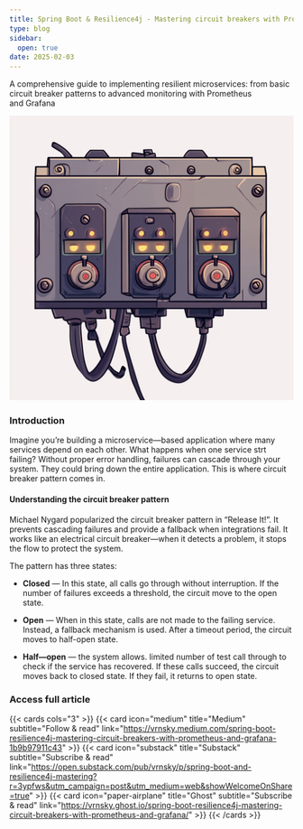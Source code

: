 ```yaml
---
title: Spring Boot & Resilience4j - Mastering circuit breakers with Prometheus and Grafana
type: blog
sidebar:
  open: true
date: 2025-02-03
---
```


A comprehensive guide to implementing resilient microservices: from basic circuit breaker patterns to advanced monitoring with Prometheus and Grafana

![Electrical chain](sb02032025.png "Electrical chain")

### Introduction
Imagine you’re building a microservice—based application where many services depend on each other. What happens when one
service strt failing? Without proper error handling, failures can cascade through your system.
They could bring down the entire application. This is where circuit breaker pattern comes in.

#### Understanding the circuit breaker pattern
Michael Nygard popularized the circuit breaker pattern in “Release It!”. It prevents cascading failures and provide
a fallback when integrations fail. It works like an electrical circuit breaker—when it detects a problem,
it stops the flow to protect the system.

The pattern has three states:
- **Closed** — In this state, all calls go through without interruption. If the number of failures exceeds a threshold,
the circuit move to the open state.

- **Open** — When in this state, calls are not made to the failing service. Instead, a fallback mechanism is used.
After a timeout period, the circuit moves to half-open state.

- **Half—open** — the system allows. limited number of test call through to check if the service has recovered.
If these calls succeed, the circuit moves back to closed state. If they fail, it returns to open state.


### Access full article
{{< cards cols="3" >}}
{{< card icon="medium" title="Medium" subtitle="Follow & read" link="https://vrnsky.medium.com/spring-boot-resilience4j-mastering-circuit-breakers-with-prometheus-and-grafana-1b9b97911c43" >}}
{{< card icon="substack" title="Substack" subtitle="Subscribe & read" link="https://open.substack.com/pub/vrnsky/p/spring-boot-and-resilience4j-mastering?r=3ypfws&utm_campaign=post&utm_medium=web&showWelcomeOnShare=true"  >}}
{{< card icon="paper-airplane" title="Ghost" subtitle="Subscribe & read" link="https://vrnsky.ghost.io/spring-boot-resilience4j-mastering-circuit-breakers-with-prometheus-and-grafana/"  >}}
{{< /cards >}}
